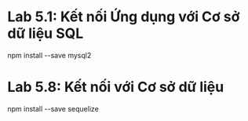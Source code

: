# Lab 5.1: Kết nối Ứng dụng với Cơ sở dữ liệu SQL

npm install --save mysql2

# Lab 5.8: Kết nối với Cơ sở dữ liệu

npm install --save sequelize
